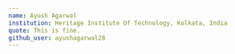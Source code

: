```yaml
---
name: Ayush Agarwal
institution: Heritage Institute Of Technology, Kolkata, India
quote: This is fine.
github_user: ayushagarwal28
---
```

